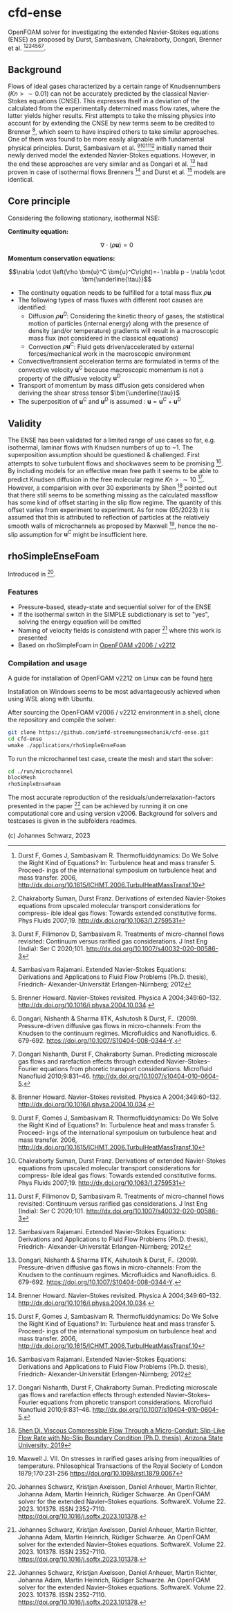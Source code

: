 # cfd-ense
OpenFOAM solver for investigating the extended Navier-Stokes equations (ENSE) as proposed by Durst, Sambasivam, Chakraborty, Dongari, Brenner et al. [^1][^2][^3][^4][^5][^6][^7].

## Background

Flows of ideal gases characterized by a certain range of Knudsennumbers ($Kn > \sim 0.01$) can not be accurately predicted by the classical Navier-Stokes equations (CNSE). This expresses itself in a deviation of the calculated from the experimentally determined mass flow rates, where the latter yields higher results. First attempts to take the missing physics into account for by extending the CNSE by new terms seem to be credited to Brenner [^5], which seem to have inspired others to take similar approaches. One of them was found to be more easily alignable with fundamental physical principles. Durst, Sambasivam et al. [^1][^2][^3][^4] initially named their newly derived model the extended Navier-Stokes equations. However, in the end these approaches are very similar and as Dongari et al. [^6] had proven in case of isothermal flows Brenners [^5] and Durst et al. [^1] models are identical. 


## Core principle
Considering the following stationary, isothermal NSE:

**Continuity equation:**

$$\nabla \cdot \left( \rho \bm{u} \right) = 0$$

**Momentum conservation equations:**

$$\nabla \cdot \left(\rho \bm{u}^C \bm{u}^C\right)=- \nabla p - \nabla \cdot \bm{\underline{\tau}}$$

* The continuity equation needs to be fulfilled for a total mass flux $\rho \bm{u}$
* The following types of mass fluxes with different root causes are identified:
    * Diffusion $\rho \bm{u}^D$: Considering the kinetic theory of gases, the statistical motion of particles (internal energy) along with the presence of density (and/or temperature) gradients will result in a macroscopic mass flux (not considered in the classical equations)
    * Convection $\rho \bm{u}^C$: Fluid gets driven/accelerated by external forces/mechanical work in the macroscopic environment
* Convective/transient acceleration terms are formulated in terms of the convective velocity $\bm{u}^C$ because macroscopic momentum is not a property of the diffusive velocity $\bm{u}^D$ 
* Transport of momentum by mass diffusion gets considered when deriving the shear stress tensor $\bm{\underline{\tau}}$
* The superposition of $\bm{u}^C$ and $\bm{u}^D$ is assumed : $\bm{u} = \bm{u}^C + \bm{u}^D$

## Validity
The ENSE has been validated for a limited range of use cases so far, e.g. isothermal, laminar flows with Knudsen numbers of up to ~1. The superposition assumption should be questioned & challenged. First attempts to solve turbulent flows and shockwaves seem to be promising [^4]. By including models for an effective mean free path it seems to be able to predict Knudsen diffusion in the free molecular regime $Kn > \sim 10$ [^7]. However, a comparision with over 30 experiments by Shen [^8] pointed out that there still seems to be something missing as the calculated massflow has some kind of offset starting in the slip flow regime. The quantity of this offset varies from experiment to experiment. As for now (05/2023) it is assumed that this is attributed to reflection of particles at the relatively smooth walls of microchannels as proposed by Maxwell [^9], hence the no-slip assumption for $\bm{u}^C$ might be insufficient here.


## rhoSimpleEnseFoam

Introduced in [^10].

### Features

- Pressure-based, steady-state and sequential solver for of the ENSE
- If the isothermal switch in the SIMPLE subdictionary is set to "yes", solving the energy equation will be omitted
- Naming of velocity fields is consistend with paper [^10] where this work is presented
- Based on rhoSimpleFoam in [OpenFOAM v2006 / v2212 ](https://www.openfoam.com)

### Compilation and usage

A guide for installation of OpenFOAM v2212 on Linux can be found [here](https://develop.openfoam.com/Development/openfoam/-/wikis/precompiled/debian)

Installation on Windows seems to be most advantageously achieved when using WSL along with Ubuntu.

After sourcing the OpenFOAM v2006 / v2212 environment in a shell, clone the repository and compile the solver:
```bash
git clone https://github.com/imfd-stroemungsmechanik/cfd-ense.git
cd cfd-ense
wmake ./applications/rhoSimpleEnseFoam
```
 
To run the microchannel test case, create the mesh and start the solver:
```bash
cd ./run/microchannel
blockMesh
rhoSimpleEnseFoam
```
The most accurate reproduction of the residuals/underrelaxation-factors presented in the paper [^10] can be achieved by running it on one computational core and using version v2006. Background for solvers and testcases is given in the subfolders readmes.
\
\
(c) Johannes Schwarz, 2023

[^1]: Durst F, Gomes J, Sambasivam R. Thermofluiddynamics: Do We Solve the
Right Kind of Equations? In: Turbulence heat and mass transfer 5. Proceed-
ings of the international symposium on turbulence heat and mass transfer.
2006, http://dx.doi.org/10.1615/ICHMT.2006.TurbulHeatMassTransf.10

[^2]: Chakraborty Suman, Durst Franz. Derivations of extended Navier-Stokes
equations from upscaled molecular transport considerations for compress-
ible ideal gas flows: Towards extended constitutive forms. Phys Fluids
2007;19. http://dx.doi.org/10.1063/1.2759531

[^3]: Durst F, Filimonov D, Sambasivam R. Treatments of micro-channel flows
revisited: Continuum versus rarified gas considerations. J Inst Eng (India):
Ser C 2020;101. http://dx.doi.org/10.1007/s40032-020-00586-3

[^4]: Sambasivam Rajamani. Extended Navier-Stokes Equations:  
Derivations and Applications to Fluid Flow Problems (Ph.D. thesis), Friedrich-
Alexander-Universität Erlangen-Nürnberg; 2012

[^5]: Brenner Howard. Navier–Stokes revisited. Physica A 2004;349:60–132. http://dx.doi.org/10.1016/j.physa.2004.10.034.

[^6]: Dongari, Nishanth & Sharma IITK, Ashutosh & Durst, F.. (2009). Pressure-driven diffusive gas flows in micro-channels: From the Knudsen to the continuum regimes. Microfluidics and Nanofluidics. 6. 679-692. https://doi.org/10.1007/S10404-008-0344-Y. 

[^7]: Dongari Nishanth, Durst F, Chakraborty Suman. Predicting microscale
gas flows and rarefaction effects through extended Navier–Stokes–Fourier
equations from phoretic transport considerations. Microfluid Nanofluid
2010;9:831–46. http://dx.doi.org/10.1007/s10404-010-0604-5.

[^8]: [Shen Di. Viscous Compressible Flow Through a Micro-Conduit: Slip-Like Flow Rate with No-Slip Boundary Condition (Ph.D. thesis), Arizona State University; 2019](https://hdl.handle.net/2286/R.I.54955)

[^9]: Maxwell J. VII. On stresses in rarified gases arising from inequalities of temperature.
Philosophical Transactions of the Royal Society of London
1879;170:231-256
https://doi.org/10.1098/rstl.1879.0067

[^10]: Johannes Schwarz, Kristjan Axelsson, Daniel Anheuer, Martin Richter, Johanna Adam, Martin Heinrich, Rüdiger Schwarze. An OpenFOAM solver for the extended Navier–Stokes equations. SoftwareX. Volume 22. 2023. 101378. ISSN 2352-7110. https://doi.org/10.1016/j.softx.2023.101378.

